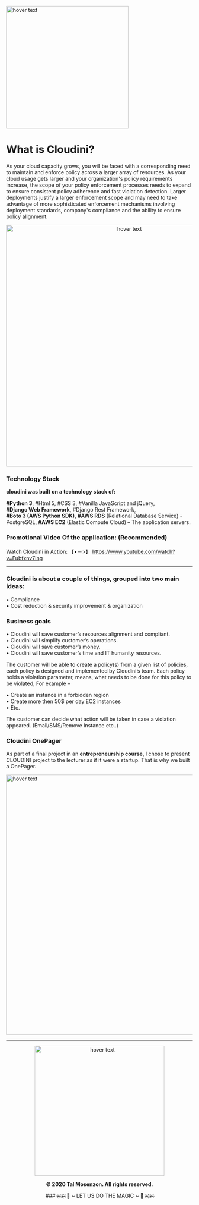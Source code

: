 <p align="left">
  <img src="https://i.ibb.co/r0SKNc1/Cloudini.png" width="330" title="hover text">  
</p>

# What is Cloudini?
As your cloud capacity grows, you will be faced with a corresponding need to maintain and enforce policy across a larger array of resources. As your cloud usage gets larger and your organization's policy requirements increase, the scope of your policy enforcement processes needs to expand to ensure consistent policy adherence and fast violation detection. Larger deployments justify a larger enforcement scope and may need to take advantage of more sophisticated enforcement mechanisms involving deployment standards, company's compliance and the ability to ensure policy alignment.

<p align="center">
  <img src="https://imagizer.imageshack.com/img924/7334/BLDleG.png" width="650" title="hover text">  
</p>

### Technology Stack 

**cloudini was built on a technology stack of:**

**#Python 3**, #Html 5, #CSS 3, #Vanilla JavaScript and jQuery, <br/>
**#Django Web Framework**, #Django Rest Framework, <br/>
**#Boto 3 (AWS Python SDK)**, **#AWS RDS** (Relational Database Service) - PostgreSQL, 
**#AWS EC2** (Elastic Compute Cloud) – The application servers.
 
### Promotional Video Of the application: (Recommended)
Watch Cloudini in Action:
【•－>】 https://www.youtube.com/watch?v=Fubfxnv7Ing

-------

### Cloudini is about a couple of things, grouped into two main ideas:

• Compliance <br/>
• Cost reduction & security improvement & organization
 
### Business goals  

• Cloudini will save customer’s resources alignment and compliant. <br/>
• Cloudini will simplify customer’s operations. <br/>
• Cloudini will save customer’s money. <br/>
• Cloudini will save customer’s time and IT humanity resources. <br/>

The customer will be able to create a policy(s) from a given list of policies, each policy is designed and implemented by Cloudini’s team. Each policy holds a violation parameter, means, what needs to be done for this policy to be violated, For example – <br/>

• Create an instance in a forbidden region <br/>
• Create more then 50$ per day EC2 instances <br/>
• Etc. <br/>

The customer can decide what action will be taken in case a violation appeared. (Email/SMS/Remove Instance etc..)

 ### Cloudini OnePager

As part of a final project in an **entrepreneurship course**, I chose to present CLOUDINI project to the lecturer as if it were a startup.
That is why we built a OnePager.
<p align="left">
  <img src="https://imagizer.imageshack.com/img924/4778/jg5zTU.png" width="700" title="hover text">  
</p> 

-------

<p align="center">
  <img src="https://drasticnews.com/wp-content/uploads/2019/12/Amazon-Web-Services_logo835x396.png" width="350" title="hover text">  
</p>


<p align="center">
  <b>© 2020 Tal Mosenzon.  All rights reserved.</b>
</p>


<p align="center">
   ### ~҉ ҉~҉   🎀  ~ LET US DO THE MAGIC ~  🎀  ~҉ ҉~҉ 
</p>
